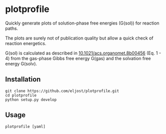 # plotprofile
Quickly generate plots of solution-phase free energies (G(sol)) for reaction paths.

The plots are surely not of publication quality but allow a quick check of reaction energetics.

G(sol) is calculated as described in [10.1021/acs.organomet.8b00456](https://pubs.acs.org/doi/10.1021/acs.organomet.8b00456) (Eq. 1 - 4) from the gas-phase Gibbs free energy G(gas) and the solvation free energy G(solv).

## Installation
```
git clone https://github.com/eljost/plotprofile.git
cd plotprofile
python setup.py develop
```

## Usage
```
plotprofile [yaml]
```
